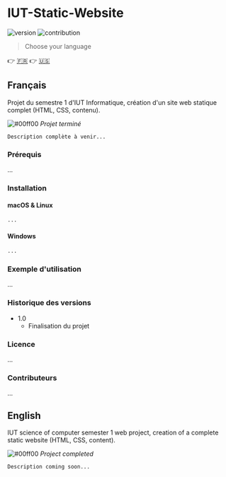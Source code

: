 # IUT-Static-Website

![version](https://img.shields.io/badge/version-1.0-blue.svg)
![contribution](https://img.shields.io/badge/contribution-no-red.svg)

> Choose your language

:point_right: [:fr:](#français) :point_right: [:us:](#english)

## Français

Projet du semestre 1 d'IUT Informatique, création d'un site web statique complet (HTML, CSS, contenu).

![#00ff00](https://placehold.it/15/00ff00/000000?text=+)   *Projet terminé*

`Description complète à venir...`

### Prérequis

...

### Installation

#### macOS & Linux

```sh
...
```

#### Windows

```sh
...
```

### Exemple d'utilisation

...

### Historique des versions

* 1.0
    * Finalisation du projet
    
### Licence

...

### Contributeurs

...



## English

IUT science of computer semester 1 web project, creation of a complete static website (HTML, CSS, content).

![#00ff00](https://placehold.it/15/00ff00/000000?text=+)   *Project completed*

`Description coming soon...`

<!-- Markdown link & img -->
[version]: https://img.shields.io/github/release/qubyte/rubidium.svg
